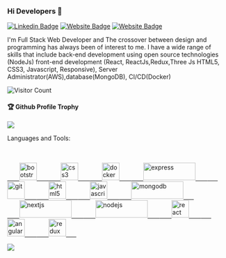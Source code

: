 ### Hi Developers 👋

<!-- [![YouTube Badge](https://img.shields.io/badge/YouTube-DeveloperFunnel-red)](https://www.youtube.com/developerfunnel) -->
[![Linkedin Badge](https://img.shields.io/badge/-Krushank-blue?style=flat-square&logo=Linkedin&logoColor=white&link=https://www.linkedin.com/in/Krushank--01629954/)](https://www.linkedin.com/in/krushank-patel-24b825252)
[![Website Badge](https://img.shields.io/badge/WebSite-Krushank-green)](https://www.akash)
[![Website Badge](https://img.shields.io/badge/StackOverflow-Krushank-yellow)](https://stackoverflow.com/users/21152402/krushank-patel)

I'm
Full Stack Web Developer and
The crossover between design and programming has always been of interest to me. I have a wide range of skills that include back-end development using open source technologies (NodeJs) front-end development (React, ReactJs,Redux,Three Js HTML5, CSS3, Javascript, Responsive), Server Administrator(AWS),database(MongoDB), CI/CD(Docker)


![Visitor Count](https://profile-counter.glitch.me/aakashdeveloper/count.svg)

<div>
  <h4>🏆 Github Profile Trophy</h4>
  <a href="https://github.com/ryo-ma/github-profile-trophy">
    <img src="https://github-profile-trophy.vercel.app/?username=aakashdeveloper&column=7"/>
  </a>
</div>


Languages and Tools: 

<div height="40">&nbsp;</div>
<div height="40">&nbsp;</div>
<a href="https://getbootstrap.com" target="_blank" rel="noreferrer">&nbsp;&nbsp;&nbsp;&nbsp;&nbsp;&nbsp;
        <img src="https://avatars.githubusercontent.com/u/2918581?s=280&v=4" alt="bootstrap" width="40" height="40" />&nbsp;&nbsp;&nbsp;&nbsp;&nbsp;&nbsp;
    </a>
    <a href="https://www.w3schools.com/css/" target="_blank" rel="noreferrer">&nbsp;&nbsp;&nbsp;&nbsp;&nbsp;&nbsp;
        <img src="https://w7.pngwing.com/pngs/4/808/png-transparent-css3-css3-logo-logo-language-programming-language-css-3d-icon-thumbnail.png" alt="css3" width="40" height="40" />&nbsp;&nbsp;&nbsp;&nbsp;&nbsp;&nbsp;
    </a>
    <a href="https://www.docker.com/" target="_blank" rel="noreferrer">&nbsp;&nbsp;&nbsp;&nbsp;&nbsp;&nbsp;
        <img src="https://i.pinimg.com/originals/5c/bb/a7/5cbba74b40ec0c0ce77b3db3ec1a5e05.png" alt="docker" width="40" height="40" />&nbsp;&nbsp;&nbsp;&nbsp;&nbsp;&nbsp;
    </a>
    <a href="https://expressjs.com" target="_blank" rel="noreferrer">&nbsp;&nbsp;&nbsp;&nbsp;&nbsp;&nbsp;
        <img src="https://vegibit.com/wp-content/uploads/2018/05/expressjs.png" alt="express" width="120" height="40" />&nbsp;&nbsp;&nbsp;&nbsp;&nbsp;&nbsp;
    </a>
    <a href="https://git-scm.com/" target="_blank" rel="noreferrer">&nbsp;&nbsp;&nbsp;&nbsp;&nbsp;&nbsp;
        <img src="https://git-scm.com/images/logos/downloads/Git-Icon-1788C.png" alt="git" width="40" height="40" />&nbsp;&nbsp;&nbsp;&nbsp;&nbsp;&nbsp;
    </a>
    <a href="https://www.w3.org/html/" target="_blank" rel="noreferrer">&nbsp;&nbsp;&nbsp;&nbsp;&nbsp;&nbsp;
        <img src="https://cdn.cdnlogo.com/logos/h/84/html.svg" alt="html5" width="40" height="40" />&nbsp;&nbsp;&nbsp;&nbsp;&nbsp;&nbsp;
    </a>
    <a href="https://developer.mozilla.org/en-US/docs/Web/JavaScript" target="_blank" rel="noreferrer">&nbsp;&nbsp;&nbsp;&nbsp;&nbsp;&nbsp;
        <img src="https://ih1.redbubble.net/image.316760221.5828/st,small,507x507-pad,600x600,f8f8f8.u1.jpg" alt="javascript" width="40" height="40" />&nbsp;&nbsp;&nbsp;&nbsp;&nbsp;&nbsp;
    </a>
    <a href="https://www.mongodb.com/" target="_blank" rel="noreferrer">&nbsp;&nbsp;&nbsp;&nbsp;&nbsp;&nbsp;
        <img src="https://upload.wikimedia.org/wikipedia/commons/thumb/9/93/MongoDB_Logo.svg/2560px-MongoDB_Logo.svg.png" alt="mongodb" width="120" height="40" />&nbsp;&nbsp;&nbsp;&nbsp;&nbsp;&nbsp;
    </a>
    <div></div>
    <a href="https://nextjs.org/" target="_blank" rel="noreferrer">&nbsp;&nbsp;&nbsp;&nbsp;&nbsp;&nbsp;
        <img src="https://cdn.worldvectorlogo.com/logos/nextjs-2.svg" alt="nextjs" width="120" height="40" />&nbsp;&nbsp;&nbsp;&nbsp;&nbsp;&nbsp;
    </a>
    <a href="https://nodejs.org" target="_blank" rel="noreferrer">&nbsp;&nbsp;&nbsp;&nbsp;&nbsp;&nbsp;
        <img src="https://upload.wikimedia.org/wikipedia/commons/thumb/d/d9/Node.js_logo.svg/2560px-Node.js_logo.svg.png" alt="nodejs" width="120" height="40" />&nbsp;&nbsp;&nbsp;&nbsp;&nbsp;&nbsp;
    </a>
    <a href="https://reactjs.org/" target="_blank" rel="noreferrer">&nbsp;&nbsp;&nbsp;&nbsp;&nbsp;&nbsp;
        <img src="https://upload.wikimedia.org/wikipedia/commons/thumb/a/a7/React-icon.svg/2300px-React-icon.svg.png" alt="react" width="40" height="40" />&nbsp;&nbsp;&nbsp;&nbsp;&nbsp;&nbsp;
    </a>
    <a href="https://reactjs.org/" target="_blank" rel="noreferrer">&nbsp;&nbsp;&nbsp;&nbsp;&nbsp;&nbsp;
        <img src="https://www.vectorlogo.zone/logos/angular/angular-icon.svg" alt="angular" width="40" height="40" />&nbsp;&nbsp;&nbsp;&nbsp;&nbsp;&nbsp;
    </a>
    <a href="https://redux.js.org" target="_blank" rel="noreferrer">&nbsp;&nbsp;&nbsp;&nbsp;&nbsp;&nbsp;
        <img src="https://encrypted-tbn0.gstatic.com/images?q=tbn:ANd9GcTYq35wIe6UgRB_eZ-p84XKMippCgl0KobVGA&usqp=CAU" alt="redux" width="40" height="40" />&nbsp;&nbsp;&nbsp;&nbsp;&nbsp;&nbsp;
    </a>
    
![](https://activity-graph.herokuapp.com/graph?username=aakashdeveloper&theme=react-dark&area=true)
<!--
**Aakashdeveloper/Aakashdeveloper** is a ✨ _special_ ✨ repository because its `README.md` (this file) appears on your GitHub profile.

Here are some ideas to get you started:

- 🔭 I’m currently working on ...
- 🌱 I’m currently learning ...
- 👯 I’m looking to collaborate on ...
- 🤔 I’m looking for help with ...
- 💬 Ask me about ...
- 📫 How to reach me: ...
- 😄 Pronouns: ...
- ⚡ Fun fact: .....

-->
